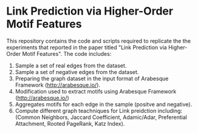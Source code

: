 # Link Prediction via Higher-Order Motif Features

This repository contains the code and scripts required to replicate the the experiments that reported in the paper titled "Link Prediction via Higher-Order Motif Features".
 The code includes:
1. Sample a set of real edges from the dataset.
2. Sample a set of negative edges from the dataset.
3. Preparing the graph dataset in the input format of Arabesque Framework (http://arabesque.io/). 
4. Modification used to extract motifs using Arabesque Framework (http://arabesque.io/)
5. Aggregates motifs for each edge in the sample (positve and negative).
6. Compute different graph teachniques for Link preidction including: (Common Neighbors, Jaccard Coefficient, Adamic/Adar,    Preferential Attachment,  Rooted PageRank, Katz Index).
